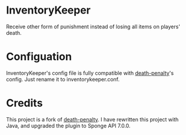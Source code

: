 # InventoryKeeper
Receive other form of punishment instead of losing all items on players' death.

# Configuation
InventoryKeeper's config file is fully compatible with [death-penalty](https://github.com/randombyte-developer/death-penalty)'s config. Just rename it to inventorykeeper.conf.

# Credits
This project is a fork of [death-penalty](https://github.com/randombyte-developer/death-penalty). I have rewritten this project with Java, and upgraded the plugin to Sponge API 7.0.0.

